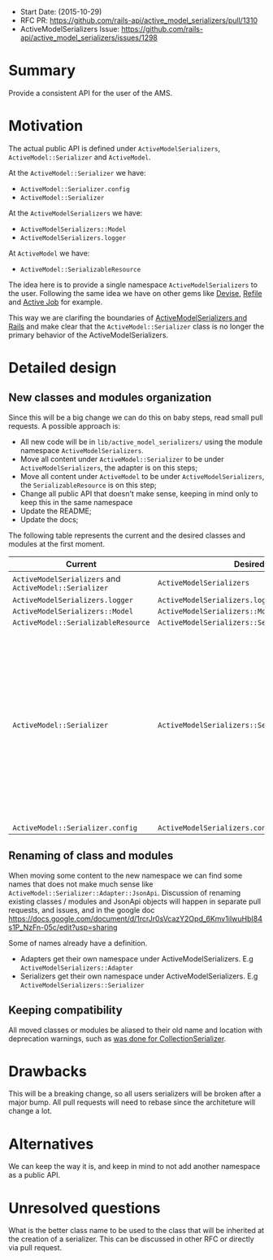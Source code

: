 - Start Date: (2015-10-29)
- RFC PR: https://github.com/rails-api/active_model_serializers/pull/1310
- ActiveModelSerializers Issue: https://github.com/rails-api/active_model_serializers/issues/1298

# Summary

Provide a consistent API for the user of the AMS.

# Motivation

The actual public API is defined under `ActiveModelSerializers`,
`ActiveModel::Serializer` and `ActiveModel`.

At the `ActiveModel::Serializer` we have:

- `ActiveModel::Serializer.config`
- `ActiveModel::Serializer`

At the `ActiveModelSerializers` we have:

- `ActiveModelSerializers::Model`
- `ActiveModelSerializers.logger`

At `ActiveModel` we have:

- `ActiveModel::SerializableResource`

The idea here is to provide a single namespace `ActiveModelSerializers` to the user.
Following the same idea we have on other gems like
[Devise](https://github.com/plataformatec/devise/blob/e9c82472ffe7c43a448945f77e034a0e47dde0bb/lib/devise.rb),
[Refile](https://github.com/refile/refile/blob/6b24c293d044862dafbf1bfa4606672a64903aa2/lib/refile.rb) and
[Active Job](https://github.com/rails/rails/blob/30bacc26f8f258b39e12f63fe52389a968d9c1ea/activejob/lib/active_job.rb)
for example.

This way we are clarifing the boundaries of
[ActiveModelSerializers and Rails](https://github.com/rails-api/active_model_serializers/blob/master/CHANGELOG.md#prehistory)
and make clear that the `ActiveModel::Serializer` class is no longer the primary
behavior of the ActiveModelSerializers.

# Detailed design

## New classes and modules organization

Since this will be a big change we can do this on baby steps, read small pull requests. A
possible approach is:

- All new code will be in `lib/active_model_serializers/` using
  the module namespace `ActiveModelSerializers`.
- Move all content under `ActiveModel::Serializer` to be under
  `ActiveModelSerializers`, the adapter is on this steps;
- Move all content under `ActiveModel` to be under `ActiveModelSerializers`,
  the `SerializableResource` is on this step;
- Change all public API that doesn't make sense, keeping in mind only to keep
  this in the same namespace
- Update the README;
- Update the docs;

The following table represents the current and the desired classes and modules
at the first moment.

| Current                                                | Desired                                          | Notes              |
|--------------------------------------------------------|--------------------------------------------------|--------------------|
| `ActiveModelSerializers` and `ActiveModel::Serializer` | `ActiveModelSerializers`                         | The main namespace |
| `ActiveModelSerializers.logger`                        | `ActiveModelSerializers.logger`                  ||
| `ActiveModelSerializers::Model`                        | `ActiveModelSerializers::Model`                  ||
| `ActiveModel::SerializableResource`                    | `ActiveModelSerializers::SerializableResource`   ||
| `ActiveModel::Serializer`                              | `ActiveModelSerializers::Serializer`             | The name can be discussed in a future pull request. For example, we can rename this to `Resource` [following this idea](https://github.com/rails-api/active_model_serializers/pull/1301/files#r42963185) more info about naming in the next section|
| `ActiveModel::Serializer.config`                       | `ActiveModelSerializers.config`                ||

## Renaming of class and modules

When moving some content to the new namespace we can find some names that does
not make much sense like `ActiveModel::Serializer::Adapter::JsonApi`.
Discussion of renaming existing classes / modules and JsonApi objects will
happen in separate pull requests, and issues, and in the google doc
https://docs.google.com/document/d/1rcrJr0sVcazY2Opd_6Kmv1iIwuHbI84s1P_NzFn-05c/edit?usp=sharing

Some of names already have a definition.

- Adapters get their own namespace under ActiveModelSerializers. E.g
  `ActiveModelSerializers::Adapter`
- Serializers get their own namespace under ActiveModelSerializers. E.g
  `ActiveModelSerializers::Serializer`

## Keeping compatibility

All moved classes or modules be aliased to their old name and location with
deprecation warnings, such as
[was done for CollectionSerializer](https://github.com/rails-api/active_model_serializers/pull/1251).

# Drawbacks

This will be a breaking change, so all users serializers will be broken after a
major bump.
All pull requests will need to rebase since the architeture will change a lot.

# Alternatives

We can keep the way it is, and keep in mind to not add another namespace as a
public API.

# Unresolved questions

What is the better class name to be used to the class that will be inherited at
the creation of a serializer. This can be discussed in other RFC or directly via
pull request.
